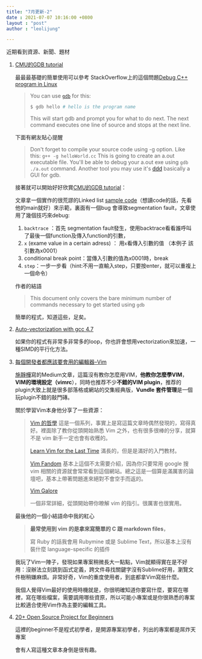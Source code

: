 ```yaml
---
title: "7月更新-2"
date : 2021-07-07 10:16:00 +0800
layout : "post"
author : "leolijung"

---
```


近期看到資源、新聞、題材

1. [CMU的GDB tutorial](http://www.cs.cmu.edu/~gilpin/tutorial/)

   最最最基礎的簡單使用可以參考 StackOverflow上的這個問題[Debug C++ program in Linux](https://stackoverflow.com/questions/370622/debug-c-program-in-linux)

   > You can use [`gdb`](http://www.gnu.org/software/gdb/) for this:
   >
   > ```bash
   > $ gdb hello # hello is the program name
   > ```
   > This will start gdb and prompt you for what to do next. The next command executes one line of source and stops at the next line.
   
   下面有網友貼心提醒
   
   > Don't forget to compile your source code using -g option. Like this: `g++ -g helloWorld.cc` This is going to create an a.out executable file. You'll be able to debug your a.out exe using `gdb ./a.out` command. Another tool you may use it's [ddd](http://www.gnu.org/software/ddd/) basically a GUI for gdb.
   
   接著就可以開始好好欣賞[CMU的GDB tutorial](http://www.cs.cmu.edu/~gilpin/tutorial/)：
   
   文章拿一個實作的很荒謬的Linked list [sample code](http://www.cs.cmu.edu/~gilpin/tutorial/main.cc)（想讀code的話，先看他的main就好）來示範，裏面有一個bug 會導致segmentation fault，文章使用了幾個技巧來debug:
   
   1. `backtrace` ：首先 segmentation fault發生，使用backtrace看看誰呼叫了最後一個function及傳入function的引數，
   2. `x` (exame value in a certain adress) ： 用`x`看傳入引數的值 （本例子 該引數為x0001）
   3. conditional break point：當傳入引數的值為x0001時，break
   4. `step`：一步一步看（hint:不用一直輸入step，只要按enter，就可以重複上一個命令）
   
   作者的結語
   
   > This document only covers the bare minimum number of commands necessary to get started using `gdb`
   
   簡單的程式，知道這些，足矣。
   
2. [Auto-vectorization with gcc 4.7](http://locklessinc.com/articles/vectorize/)

   如果你的程式有非常多非常多的loop，你也許會想用vectorization來加速，一種SIMD的平行化方法。

3. [每個開發者都應該要會用的編輯器–Vim](https://medium.com/@jinghua.shih/%E6%AF%8F%E5%80%8B%E9%96%8B%E7%99%BC%E8%80%85%E9%83%BD%E6%87%89%E8%A9%B2%E8%A6%81%E6%9C%83%E7%94%A8%E7%9A%84%E7%B7%A8%E8%BC%AF%E5%99%A8-vim-5f83349973a3)

   [施靜樺](https://medium.com/@jinghua.shih)寫的Medium文章，這篇沒有教你怎麼用VIM，**他教你怎麼學VIM**，**VIM的環境設定（vimrc**），同時也推荐不少**不錯的VIM plugin**，推荐的plugin大致上就是很多部落格或網站的交集經典版，**Vundle 套件管理**是一個玩plugin不錯的敲門磚。

   關於學習Vim本身他分享了一些資源：

   >  [Vim 的哲學](https://segmentfault.com/a/1190000000445598)
   >  這是一個系列，事實上是寫這篇文章時偶然發現的，寫得真好。裡面除了教你從頭開始熟悉 Vim 之外，也有很多很棒的分享，就算不是 vim 新手一定也會有收穫的。
   >
   >  [Learn Vim for the Last Time](https://danielmiessler.com/study/vim/)
   >  滿長的，但是是滿好的入門教材。
   >
   >  [Vim Fandom](https://vim.fandom.com/)
   >  基本上這個不太需要介紹，因為你只要常用 google 搜 vim 相關的資源就會常常看到這個網站。總之這是一個算是滿厲害的論壇吧，基本上帶著問題進來絕對不會空手而返的。
   >
   >  [Vim Galore](https://github.com/mhinz/vim-galore)
   >
   >  一個非常詳細，從頭開始帶你暸解 vim 的指引。很厲害也很實用。

   最後他的一個小結語命中我的紅心

   > **最常使用到 vim 的是拿來寫簡單的 C 跟 markdown files**，
   >
   > 寫 Ruby 的話我會用 Rubymine 或是 Sublime Text，所以基本上沒有裝什麼 language-specific 的插件

   我玩了Vim一陣子，發現如果專案稍微長大一點點，Vim就顯得實在是不好用：沒辦法立刻跳到函式定義，跨文件尋找關鍵字沒有Sublime好用，瀏覽文件樹稍嫌麻煩。非常好奇，Vim的重度使用者，到底都拿Vim寫些什麼。

   我個人覺得Vim最好的使用時機就是，你很明確知道你要寫什麼，要寫在哪裡，寫在哪些檔案，需要調用哪些資原，所以可能小專案或是你很熟悉的專案比較適合使用Vim作為主要的編輯工具。

4. [20+ Open Source Project for Beginners](https://dev.to/surajondev/beginners-guide-to-starting-your-open-source-journey-1bgb)

   這裡的beginner不是程式初學者，是開源專案初學者，列出的專案都是屌炸天專案

   會有人寫這種文章本身倒是很有趣。